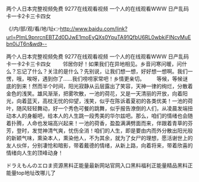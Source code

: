 两个人日本完整视频免费
9277在线观看视频
一个人的在线观看WWW
日产乱码卡一卡2卡三卡四女


《/内/部/观/看/地/址👉http://www.baidu.com/link?url=PImL9pnrcnEBTZd0DJwE1moEyQXs0YpuTA91QfbU6RL0wbkiFlNcvMuEbn0iJT6n&wd》--

两个人日本完整视频免费
9277在线观看视频
一个人的在线观看WWW
日产乱码卡一卡2卡三卡四女
　　邻居你好！如果我们在异地相见。乡音问寒问暖，问什么？忘记了什么？关注的是什么？先别说，让我们想一想，好好想一想啊。我们一愣，哦，唉呀，遇到你了……我们唠唠家常吧！乡情更亲切。
　　等候，等候谜底的到来！然而半个时间，阳光寂静从云层露出了笑容，天神一律的绚烂，分散着金色的浅笑。雄风渐渐，把雾吹散，一池的荷花，又是一天清丽的开放，向着阳光，向着蓝天，高枕无忧的仰望，浅笑，似乎在陈诉着夏初的各类优美！一池的荷叶，随风轻轻舞动，好一个秀色可餐的跳舞，似乎报告潦倒的人们，从凌晨发端扭动本人的身躯吧，给本人的人生跳一段秀美的华尔兹吧。那么，咱们的情绪也会随着扑腾，人命也发端高兴起来！一池的荷香，盈盈满满劈面而来，伴跟着青草的芬芳，登时，发觉神清气爽，忧伤全消！咱们的人生，即是要由内而外分散出阳光般的新颖气味，熏染本人，熏染他人，不为其余，就为了女尸的理想，愿活谢世上的友人伙伴，分别凄怆和暗影，带着戴德的情绪，从新上路，向着将来，带着欣喜的情绪向人生的顶峰动身！





ドラえもんのエロま资源黑料正能量最新网站官网入口黑料福利正能量精品黑料正能量top地址改哪儿了
